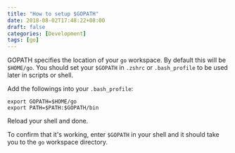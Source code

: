 ```yaml
---
title: "How to setup $GOPATH"
date: 2018-08-02T17:48:22+08:00
draft: false
categories: [Development]
tags: [go]
---
```


GOPATH specifies the location of your `go` workspace. By default this will be `$HOME/go`.
You should set your `$GOPATH`  in `.zshrc` or `.bash_profile` to be used later in scripts or shell.

Add the followings into your `.bash_profile`:

```
export GOPATH=$HOME/go
export PATH=$PATH:$GOPATH/bin
```

Reload your shell and done.

To confirm that it's working, enter `$GOPATH` in your shell and it should take you to the `go` workspace directory.
